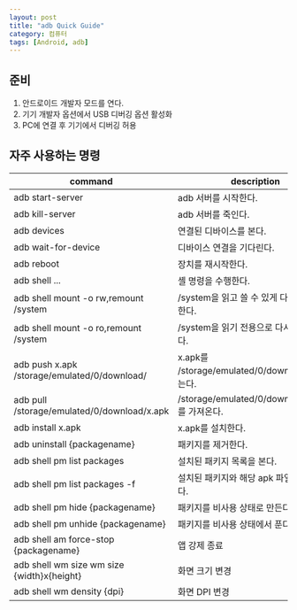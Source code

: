 ```yaml
---
layout: post
title: "adb Quick Guide"
category: 컴퓨터
tags: [Android, adb]
---
```


## 준비

1. 안드로이드 개발자 모드를 연다.
2. 기기 개발자 옵션에서 USB 디버깅 옵션 활성화
3. PC에 연결 후 기기에서 디버깅 허용



## 자주 사용하는 명령

command                                      | description
---------------------------------------------|-------------------------------
adb start-server                             | adb 서버를 시작한다.
adb kill-server                              | adb 서버를 죽인다.
adb devices                                  | 연결된 디바이스를 본다.
adb wait-for-device                          | 디바이스 연결을 기다린다.
adb reboot                                   | 장치를 재시작한다.
adb shell ...                                | 셸 명령을 수행한다.
adb shell mount -o rw,remount /system        | /system을 읽고 쓸 수 있게 다시 마운트 한다.
adb shell mount -o ro,remount /system        | /system을 읽기 전용으로 다시 마운트 한다.
adb push x.apk /storage/emulated/0/download/ | x.apk를 /storage/emulated/0/download/에 넣는다.
adb pull /storage/emulated/0/download/x.apk  | /storage/emulated/0/download/x.apk를 가져온다.
adb install x.apk                            | x.apk를 설치한다.
adb uninstall {packagename}                  | 패키지를 제거한다.
adb shell pm list packages                   | 설치된 패키지 목록을 본다.
adb shell pm list packages -f                | 설치된 패키지와 해당 apk 파일 목록을 본다.
adb shell pm hide {packagename}              | 패키지를 비사용 상태로 만든다.
adb shell pm unhide {packagename}            | 패키지를 비사용 상태에서 푼다.
adb shell am force-stop {packagename}        | 앱 강제 종료
adb shell wm size wm size {width}x{height}   | 화면 크기 변경
adb shell wm density {dpi}                   | 화면 DPI 변경
